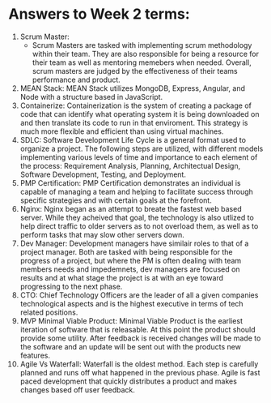 # Answers to Week 2 terms:
1. Scrum Master:
    - Scrum Masters are tasked with implementing scrum methodology
    within their team. They are also responsible for being a 
    resource for their team as well as mentoring memebers when 
    needed. Overall, scrum masters are judged by the effectiveness 
    of their teams performance and product. 
2. MEAN Stack:
    MEAN Stack utilizes MongoDB, Express, Angular, and Node with a 
    structure based in JavaScript.
3. Containerize:
    Containerization is the system of creating a package of code 
    that can identify what operating system it is being downloaded 
    on and then translate its code to run in that enviroment. This
    strategy is much more flexible and efficient than using virtual
    machines.
4. SDLC:
    Software Development Life Cycle is a general format used to 
    organize a project. The following steps are utilized, with 
    different models implementing various levels of time and 
    importance to each element of the process: Requirement Analysis,
    Planning, Architectual Design, Software Development, Testing,
    and Deployment. 
5. PMP Certification:
    PMP Certification demonstrates an individual is capable of 
    managing a team and helping to facilitate success through specific
    strategies and with certain goals at the forefront. 
6. Nginx:
    Nginx began as an attempt to breate the fastest web based server.
    While they acheived that goal, the technology is also utlized to
    help direct traffic to older servers as to not overload them, as
    well as to perform tasks that may slow other servers down.
7. Dev Manager:
    Development managers have similair roles to that of a project 
    manager. Both are tasked with being responsible for the progress of
    a project, but where the PM is often dealing with team members 
    needs and impedemnets, dev managers are focused on results and
    at what stage the project is at with an eye toward progressing to 
    the next phase.
8. CTO:
    Chief Technology Officers are the leader of all a given companies
    technological aspects and is the highest executive in 
    terms of tech related positions.
9. MVP Minimal Viable Product:
    Minimal Viable Product is the earliest iteration of software
    that is releasable. At this point the product should provide
    some utility. After feedback is received changes will be made
    to the software and an update will be sent out with the products
    new features.
10. Agile Vs Waterfall:
    Waterfall is the oldest method. Each step is carefully planned 
    and runs off what happened in the previous phase. Agile is fast
    paced development that quickly distributes a product and makes 
    changes based off user feedback.